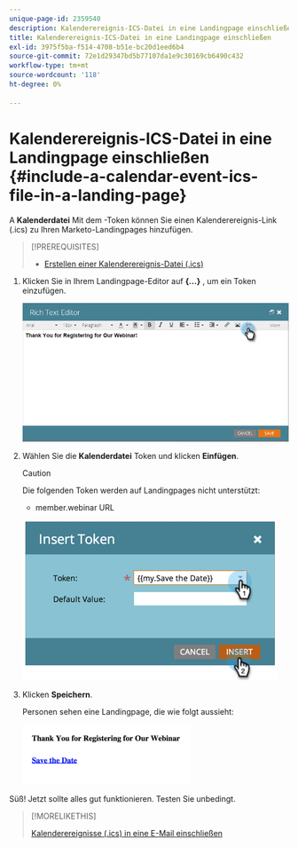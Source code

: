 ```yaml
---
unique-page-id: 2359540
description: Kalenderereignis-ICS-Datei in eine Landingpage einschließen - Marketo Dokumente - Produktdokumentation
title: Kalenderereignis-ICS-Datei in eine Landingpage einschließen
exl-id: 3975f5ba-f514-4708-b51e-bc20d1eed6b4
source-git-commit: 72e1d29347bd5b77107da1e9c30169cb6490c432
workflow-type: tm+mt
source-wordcount: '118'
ht-degree: 0%

---
```


# Kalenderereignis-ICS-Datei in eine Landingpage einschließen {#include-a-calendar-event-ics-file-in-a-landing-page}

A **Kalenderdatei** Mit dem -Token können Sie einen Kalenderereignis-Link (.ics) zu Ihren Marketo-Landingpages hinzufügen.

>[!PREREQUISITES]
>
>* [Erstellen einer Kalenderereignis-Datei (.ics)](/help/marketo/product-docs/email-marketing/general/functions-in-the-editor/create-a-calendar-event-ics-file.md)


1. Klicken Sie in Ihrem Landingpage-Editor auf **{...}** , um ein Token einzufügen.

   ![](assets/image2015-7-8-17-3a51-3a29.png)

1. Wählen Sie die **Kalenderdatei** Token und klicken **Einfügen**.

   >[!CAUTION]
   >
   >Die folgenden Token werden auf Landingpages nicht unterstützt:
   >
   >* member.webinar URL


   ![](assets/image2015-1-6-16-3a31-3a28.png)

1. Klicken **Speichern**.

   Personen sehen eine Landingpage, die wie folgt aussieht:

   ![](assets/image2015-1-6-16-3a42-3a51.png)

Süß! Jetzt sollte alles gut funktionieren. Testen Sie unbedingt.

>[!MORELIKETHIS]
>
>[Kalenderereignisse (.ics) in eine E-Mail einschließen](/help/marketo/product-docs/email-marketing/general/functions-in-the-editor/include-a-calendar-event-ics-in-an-email.md)
